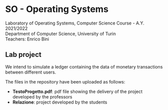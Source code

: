 # SO - Operating Systems
Laboratory of Operating Systems, Computer Science Course - A.Y. 2021/2022  
Department of Computer Science, University of Turin  
Teachers: Enrico Bini

## Lab project
We intend to simulate a ledger containing the data of monetary transactions between different users.

The files in the repository have been uploaded as follows:
* **TestoProgetto.pdf**: pdf file showing the delivery of the project developed by the professors
* **Relazione**: project developed by the students
